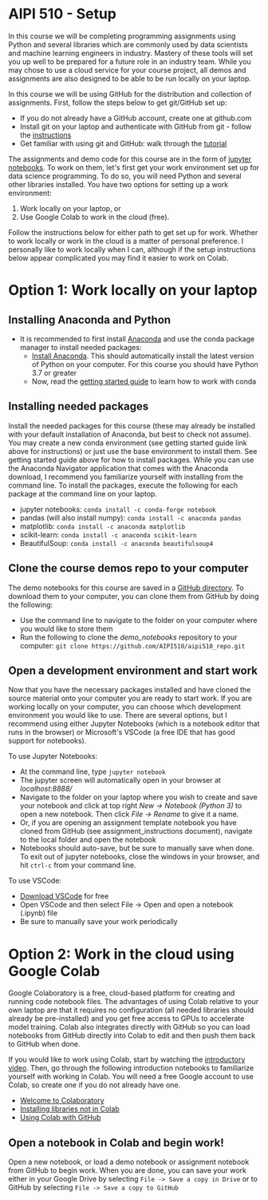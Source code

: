 # AIPI 510 - Setup

In this course we will be completing programming assignments using Python and several libraries which are commonly used by data scientists and machine learning engineers in industry. Mastery of these tools will set you up well to be prepared for a future role in an industry team. While you may chose to use a cloud service for your course project, all demos and assignments are also designed to be able to be run locally on your laptop.  

In this course we will be using GitHub for the distribution and collection of assignments.  First, follow the steps below to get git/GitHub set up:
- If you do not already have a GitHub account, create one at github.com  
- Install git on your laptop and authenticate with GitHub from git - follow the [instructions](https://docs.github.com/en/github/getting-started-with-github/set-up-git)
- Get familiar with using git and GitHub: walk through the [tutorial](https://opensource.com/article/18/1/step-step-guide-git)

The assignments and demo code for this course are in the form of [jupyter notebooks](https://jupyter-notebook.readthedocs.io/en/stable/).  To work on them, let's first get your work environment set up for data science programming.  To do so, you will need Python and several other libraries installed.  You have two options for setting up a work environment: 
1) Work locally on your laptop, or  
2) Use Google Colab to work in the cloud (free).

Follow the instructions below for either path to get set up for work.  Whether to work locally or work in the cloud is a matter of personal preference.  I personally like to work locally when I can, although if the setup instructions below appear complicated you may find it easier to work on Colab.

# Option 1: Work locally on your laptop

## Installing Anaconda and Python

- It is recommended to first install [Anaconda](https://docs.anaconda.com/anaconda/) and use the conda package manager to install needed packages:  
    - [Install Anaconda](https://docs.anaconda.com/anaconda/install/).  This should automatically install the latest version of Python on your computer.  For this course you should have Python 3.7 or greater
    - Now, read the [getting started guide](https://docs.conda.io/projects/conda/en/latest/user-guide/getting-started.html) to learn how to work with conda
    
## Installing needed packages
Install the needed packages for this course (these may already be installed with your default installation of Anaconda, but best to check not assume).  You may create a new conda environment (see getting started guide link above for instructions) or just use the base environment to install them.  See getting started guide above for how to install packages.  While you can use the Anaconda Navigator application that comes with the Anaconda download, I recommend you familiarize yourself with installing from the command line.  To install the packages, execute the following for each package at the command line on your laptop.
- jupyter notebooks: `conda install -c conda-forge notebook` 
- pandas (will also install numpy): `conda install -c anaconda pandas`  
- matplotlib: `conda install -c anaconda matplotlib` 
- scikit-learn: `conda install -c anaconda scikit-learn` 
- BeautifulSoup: `conda install -c anaconda beautifulsoup4`

## Clone the course demos repo to your computer
The demo notebooks for this course are saved in a [GitHub directory](https://github.com/AIPI510/aipi510_repo).  To download them to your computer, you can clone them from GitHub by doing the following:  
- Use the command line to navigate to the folder on your computer where you would like to store them
- Run the following to clone the *demo_notebooks* repository to your computer: `git clone https://github.com/AIPI510/aipi510_repo.git`


## Open a development environment and start work
Now that you have the necessary packages installed and have cloned the source material onto your computer you are ready to start work.  If you are working locally on your computer, you can choose which development environment you would like to use.  There are several options, but I recommend using either Jupyter Notebooks (which is a notebook editor that runs in the browser) or Microsoft's VSCode (a free IDE that has good support for notebooks).

To use Jupyter Notebooks:
- At the command line, type `jupyter notebook`
- The jupyter screen will automatically open in your browser at *localhost:8888/*  
- Navigate to the folder on your laptop where you wish to create and save your notebook and click at top right *New -> Notebook (Python 3)* to open a new notebook.  Then click *File -> Rename* to give it a name.
- Or, if you are opening an assignment template notebook you have cloned from GitHub (see assignment_instructions document), navigate to the local folder and open the notebook
- Notebooks should auto-save, but be sure to manually save when done.  To exit out of jupyter notebooks, close the windows in your browser, and hit `ctrl-c` from your command line.

To use VSCode:
- [Download VSCode](https://code.visualstudio.com) for free 
- Open VSCode and then select File -> Open and open a notebook (.ipynb) file
- Be sure to manually save your work periodically

# Option 2: Work in the cloud using Google Colab
Google Colaboratory is a free, cloud-based platform for creating and running code notebook files. The advantages of using Colab relative to your own laptop are that it requires no configuration (all needed libraries should already be pre-installed) and you get free access to GPUs to accelerate model training. Colab also integrates directly with GitHub so you can load notebooks from GitHub directly into Colab to edit and then push them back to GitHub when done.

If you would like to work using Colab, start by watching the [introductory video](https://www.youtube.com/watch?v=inN8seMm7UI).  Then, go through the following introduction notebooks to familiarize yourself with working in Colab.  You will need a free Google account to use Colab, so create one if you do not already have one.
- [Welcome to Colaboratory](https://colab.research.google.com/notebooks/intro.ipynb?utm_source=scs-index#scrollTo=5fCEDCU_qrC0)  
- [Installing libraries not in Colab](https://colab.research.google.com/notebooks/snippets/importing_libraries.ipynb)  
- [Using Colab with GitHub](https://colab.research.google.com/github/googlecolab/colabtools/blob/master/notebooks/colab-github-demo.ipynb)

## Open a notebook in Colab and begin work!
Open a new notebook, or load a demo notebook or assignment notebook from GitHub to begin work.  When you are done, you can save your work either in your Google Drive by selecting `File -> Save a copy in Drive` or to GitHub by selecting `File -> Save a copy to GitHub`


